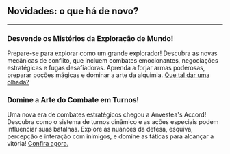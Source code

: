 <div id='0.' class='title'>
<h2>Novidades: o que há de novo?</h2>
<hr class='solid'>
</div>

<div class='item'>
<h3>Desvende os Mistérios da Exploração de Mundo!</h3>
</div>

Prepare-se para explorar como um grande explorador! Descubra as novas mecânicas de conflito, que incluem combates emocionantes, negociações estratégicas e fugas desafiadoras. Aprenda a forjar armas poderosas, preparar poções mágicas e dominar a arte da alquimia. [Que tal dar uma olhada?](?markdown=1)

<div class='item'>
<h3>Domine a Arte do Combate em Turnos!</h3>
</div>

Uma nova era de combates estratégicos chegou a Anvestea's Accord! Descubra como o sistema de turnos dinâmico e as ações especiais podem influenciar suas batalhas. Explore as nuances da defesa, esquiva, percepção e interação com inimigos, e domine as táticas para alcançar a vitória! [Confira agora.](/03_sistema-de-classes-e-combate/?markdown=3)